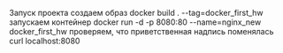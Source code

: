 Запуск проекта
создаем образ  docker build . --tag=docker_first_hw
запускаем контейнер  docker run -d -p 8080:80 --name=nginx_new docker_first_hw 
проверяем, что приветственная надпись поменялась curl localhost:8080